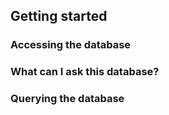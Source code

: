 ## Getting started

### Accessing the database
### What can I ask this database?
### Querying the database
